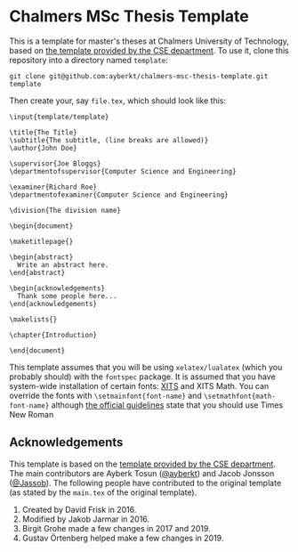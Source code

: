 # Chalmers MSc Thesis Template

This is a template for master's theses at Chalmers University of Technology,
based on [the template provided by the CSE department][0]. To use it, clone
this repository into a directory named `template`:

```
git clone git@github.com:ayberkt/chalmers-msc-thesis-template.git template
```

Then create your, say `file.tex`, which should look like this:

```
\input{template/template}

\title{The Title}
\subtitle{The subtitle, (line breaks are allowed)}
\author{John Doe}

\supervisor{Joe Bloggs}
\departmentofsupervisor{Computer Science and Engineering}

\examiner{Richard Roe}
\departmentofexaminer{Computer Science and Engineering}

\division{The division name}

\begin{document}

\maketitlepage{}

\begin{abstract}
  Write an abstract here.
\end{abstract}

\begin{acknowledgements}
  Thank some people here...
\end{acknowledgements}

\makelists{}

\chapter{Introduction}

\end{document}
```

This template assumes that you will be using `xelatex/lualatex` (which you
probably should) with the `fontspec` package. It is assumed that you have
system-wide installation of certain fonts: [XITS][1] and XITS Math. You can
override the fonts with `\setmainfont{font-name}` and
`\setmathfont{math-font-name}` although [the official guidelines][2] state that
you should use Times New Roman

## Acknowledgements

This template is based on the [template provided by the CSE department][0]. The
main contributors are Ayberk Tosun ([@ayberkt](https://github.com/ayberkt/)) and
Jacob Jonsson ([@Jassob](https://github.com/Jassob)). The following people have
contributed to the original template (as stated by the `main.tex` of the
original template).

1. Created by David Frisk in 2016.
2. Modified by Jakob Jarmar in 2016.
3. Birgit Grohe made a few changes in 2017 and 2019.
4. Gustav Örtenberg helped make a few changes in 2019.

[0]: https://www.overleaf.com/project/58d3eb5d6b629a1f6a7c7538
[1]: https://en.wikipedia.org/wiki/XITS_font_project
[2]: https://student.portal.chalmers.se/en/chalmersstudies/masters-thesis/Pages/design-and-publish-masters-thesis.aspx
